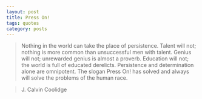 ```yaml
---
layout: post
title: Press On!
tags: quotes
category: posts
---
```


> Nothing in the world can take the place of persistence. Talent will not;
> nothing is more common than unsuccessful men with talent. Genius will not;
> unrewarded genius is almost a proverb. Education will not; the world is full of
> educated derelicts. Persistence and determination alone are omnipotent. The
> slogan Press On! has solved and always will solve the problems of the human
> race.

> J. Calvin Coolidge
